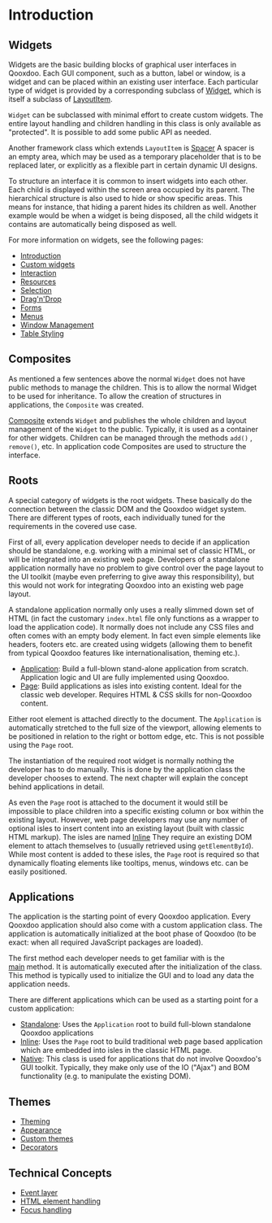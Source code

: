 # Introduction

## Widgets

Widgets are the basic building blocks of graphical user interfaces in
Qooxdoo. Each GUI component, such as a button, label or window, is a widget and
can be placed within an existing user interface. Each particular type of widget
is provided by a corresponding subclass of
[Widget](apps://apiviewer/#qx.ui.core.Widget), which is itself a subclass of
[LayoutItem](apps://apiviewer/#qx.ui.core.LayoutItem).

`Widget` can be subclassed with minimal effort to create custom widgets. The
entire layout handling and children handling in this class is only available as
"protected". It is possible to add some public API as needed.

Another framework class which extends `LayoutItem` is
[Spacer](apps://apiviewer/#qx.ui.core.Spacer) A spacer is an empty area, which
may be used as a temporary placeholder that is to be replaced later, or
explicitly as a flexible part in certain dynamic UI designs.

To structure an interface it is common to insert widgets into each other. Each
child is displayed within the screen area occupied by its parent. The
hierarchical structure is also used to hide or show specific areas. This means
for instance, that hiding a parent hides its children as well. Another example
would be when a widget is being disposed, all the child widgets it contains are
automatically being disposed as well.

For more information on widgets, see the following pages:

- [Introduction](/desktop/widget/)
- [Custom widgets](customwidgets.md)
- [Interaction](interaction.md)
- [Resources](resources.md)
- [Selection](selection.md)
- [Drag'n'Drop](dragdrop.md)
- [Forms](forms.md)
- [Menus](menus.md)
- [Window Management](window_management.md)
- [Table Styling](table_styling.md)

## Composites

As mentioned a few sentences above the normal `Widget` does not have public
methods to manage the children. This is to allow the normal Widget to be used
for inheritance. To allow the creation of structures in applications, the
`Composite` was created.

[Composite](apps://apiviewer/#qx.ui.container.Composite) extends `Widget` and
publishes the whole children and layout management of the `Widget` to the
public. Typically, it is used as a container for other widgets. Children can be
managed through the methods `add()` , `remove()`, etc. In application code
Composites are used to structure the interface.

## Roots

A special category of widgets is the root widgets. These basically do the
connection between the classic DOM and the Qooxdoo widget system. There are
different types of roots, each individually tuned for the requirements in the
covered use case.

First of all, every application developer needs to decide if an application
should be standalone, e.g. working with a minimal set of classic HTML, or will
be integrated into an existing web page. Developers of a standalone application
normally have no problem to give control over the page layout to the UI toolkit
(maybe even preferring to give away this responsibility), but this would not
work for integrating Qooxdoo into an existing web page layout.

A standalone application normally only uses a really slimmed down set of HTML
(in fact the customary `index.html` file only functions as a wrapper to load the
application code). It normally does not include any CSS files and often comes
with an empty body element. In fact even simple elements like headers, footers
etc. are created using widgets (allowing them to benefit from typical Qooxdoo
features like internationalisation, theming etc.).

- [Application](apps://apiviewer/#qx.ui.root.Application): Build a full-blown
  stand-alone application from scratch. Application logic and UI are fully
  implemented using Qooxdoo.
- [Page](apps://apiviewer/#qx.ui.root.Page): Build applications as isles into
  existing content. Ideal for the classic web developer. Requires HTML & CSS
  skills for non-Qooxdoo content.

Either root element is attached directly to the document. The `Application` is
automatically stretched to the full size of the viewport, allowing elements to
be positioned in relation to the right or bottom edge, etc. This is not possible
using the `Page` root.

The instantiation of the required root widget is normally nothing the developer
has to do manually. This is done by the application class the developer chooses
to extend. The next chapter will explain the concept behind applications in
detail.

As even the `Page` root is attached to the document it would still be impossible
to place children into a specific existing column or box within the existing
layout. However, web page developers may use any number of optional isles to
insert content into an existing layout (built with classic HTML markup). The
isles are named [Inline](apps://apiviewer/#qx.ui.root.Inline) They require an
existing DOM element to attach themselves to (usually retrieved using
`getElementById`). While most content is added to these isles, the `Page` root
is required so that dynamically floating elements like tooltips, menus, windows
etc. can be easily positioned.

## Applications

The application is the starting point of every Qooxdoo application. Every
Qooxdoo application should also come with a custom application class. The
application is automatically initialized at the boot phase of Qooxdoo (to be
exact: when all required JavaScript packages are loaded).

The first method each developer needs to get familiar with is the  
[main](apps://apiviewer/#qx.application.IApplication~main) method. It is
automatically executed after the initialization of the class. This method is
typically used to initialize the GUI and to load any data the application needs.

There are different applications which can be used as a starting point for a
custom application:

- [Standalone](apps://apiviewer/#qx.application.Standalone): Uses the
  `Application` root to build full-blown standalone Qooxdoo applications
- [Inline](apps://apiviewer/#qx.application.Inline): Uses the `Page` root to
  build traditional web page based application which are embedded into isles in
  the classic HTML page.
- [Native](apps://apiviewer/#qx.application.Native): This class is used for
  applications that do not involve Qooxdoo's GUI toolkit. Typically, they make
  only use of the IO ("Ajax") and BOM functionality (e.g. to manipulate the
  existing DOM).

## Themes

- [Theming](theming.md)
- [Appearance](appearance.md)
- [Custom themes](themes.md)
- [Decorators](themes.md#Qooxdoo-theme-decorators)

## Technical Concepts

- [Event layer](event_layer_impl.md)
- [HTML element handling](html.md)
- [Focus handling](focus.md)
